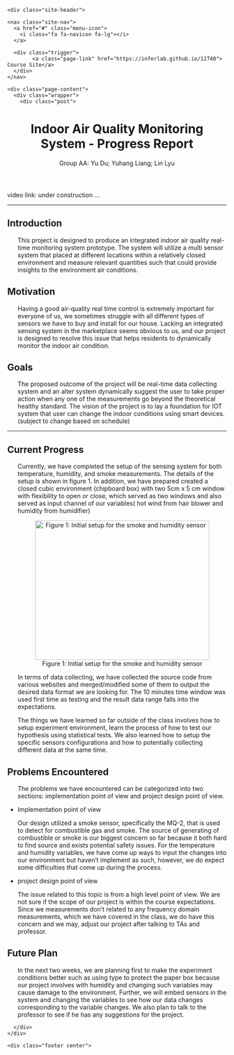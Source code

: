  <body>

    <div class="site-header">

    <nav class="site-nav">
      <a href="#" class="menu-icon">
        <i class="fa fa-navicon fa-lg"></i>
      </a>

      <div class="trigger">
            <a class="page-link" href="https://inferlab.github.io/12740"> Course Site</a>
      </div>
    </nav>

</div>


    <div class="page-content">
      <div class="wrapper">
        <div class="post">

  <header class="post-header">
     <h1 class="post-title" style="text-align: center">Indoor Air Quality Monitoring System - Progress Report</h1>
     <p class="post-meta" > Group AA: Yu Du; Yuhang Liang; Lin Lyu</p>
  </header>

  <article class="post-content">
    <p>video link: under construction ...</p>

<hr />
<h2 id="introduction">Introduction</h2>
<ul>
This project is designed to produce an integrated indoor air quality real-time monitoring system prototype. The system will utilize a multi sensor system that placed at different locations within a relatively closed environment and measure relevant quantities such that could provide insights to the environment air conditions. 
</ul>

<h2 id="motivation">Motivation</h2>
<ul>
  Having a good air-quality real time control is extremely important for everyone of us, we sometimes struggle with all different types of sensors we have to buy and install for our house. Lacking an integrated sensing system in the marketplace seems obvious to us,  and our project is designed to resolve this issue that helps residents to dynamically monitor the indoor air condition.
</ul>

<h2 id="goals">Goals</h2>
<ul>
  The proposed outcome of the project will be real-time data collecting system and an alter system dynamically suggest the user to take proper action when any one of the measurements go beyond the theoretical healthy standard.
  The vision of the project is to lay a foundation for IOT system that user can change the indoor conditions using smart devices. (subject to change based on schedule)
</ul>

<hr />
<!-- <h2 id="for-progress-report">For Progress Report</h2>
 --><h2 id="current-progress">Current Progress</h2>
<ul>
  Currently, we have completed the setup of the sensing system for both temperature, humidity, and smoke measurements. The details of the setup is shown in figure 1. In addition, we have prepared created a closed cubic environment (chipboard box) with two  5cm  x 5 cm window with flexibility to open or close, which served as two windows and also served as input channel of our variables( hot wind from hair blower and humidity from humidifier)

  <figure>
    <center>
    <img src="pics/setup1.jpeg" width = "400" height = "320" alt="Figure 1: Initial setup for the smoke and humidity sensor" align="middle"> 
    <figcaption> Figure 1: Initial setup for the smoke and humidity sensor </figcaption>
    </center>
  </figure>

  <p>In terms of data collecting, we have collected the source code from various websites and merged/modified some of them to output the desired data format we are looking for. The 10 minutes time window was used first time as testing and the result data range falls into the expectations.</p>

  <p>The things we have learned so far outside of the class involves how to setup experiment environment, learn the process of how to test our hypothesis using statistical tests. We also learned how to setup the specific sensors configurations and how to potentially collecting different data at the same time.</p>

</ul>

<h2 id="problems-encountered">Problems Encountered</h2>
<ul>
  <p>The problems we have encountered can be categorized into two sections: implementation point of view and project design point of view.
  </p>
  <li> Implementation point of view</li>
    <p> Our design utilized a smoke sensor, specifically the MQ-2, that is used to detect for combustible gas and smoke. The source of generating of combustible or smoke is our biggest concern so far because it both hard to find source and exists potential safety issues. For the temperature and humidity variables, we have come up ways to input the changes into our environment but haven’t implement as such, however, we do expect some difficulties that come up during the process.
    </p>

  <li> project design point of view </li>
  <p>
    The issue related to this topic is from a high level point of view. We are not sure if the scope of our project is within the course expectations.  Since we measurements don’t related to any frequency domain measurements, which we have covered in the class, we do have this concern and we may, adjust our project after talking to TAs and professor.
  </p>

</ul>

<h2 id="future-plan">Future Plan</h2>
<ul>
  In the next two weeks, we are planning first to make the experiment conditions better such as using type to protect the paper box because our project involves with humidity and changing such variables may cause damage to the environment.  Further, we will embed sensors in the system and changing the variables to see how our data changes corresponding to the variable changes. We also plan to talk to the professor to see if he has any suggestions for the project.
</ul>

<!-- <hr />
<h2 id="methodology">Methodology</h2>
<h3 id="phenomena-of-interest">Phenomena of Interest</h3>
<ul>
  <li>Describe the physical phenomena of interest, e.g. physical principles, static and dynamic behavior, and signal characteristics</li>
</ul>

<h3 id="sensors-used">Sensor(s) Used</h3>
<ul>
  <li>Describe the sensor(s) you used, e.g. physical principles, static and dynamic behavior, and signal characteristics</li>
</ul>

<h3 id="signal-conditioning-and-processing">Signal Conditioning and Processing</h3>
<ul>
  <li>Describe the signal conditioning and processing procedures</li>
</ul>

<hr />
<h2 id="experiments-and-results">Experiments and Results</h2>
<ul>
  <li>Describe the experiments you did and present the results; Use tables and plots if possible</li>
</ul>

<hr />

<h2 id="discussion">Discussion</h2>
<ul>
  <li>Discuss the insights from the project</li>
</ul> -->


  </article>

  <div align="center">
  	<a href="#">
  	<i class="fa fa-arrow-circle-up fa-2x"></i>
  	</a>
  </div>

</div>

      </div>
    </div>

    <div class="footer center">


</div>


  </body>

